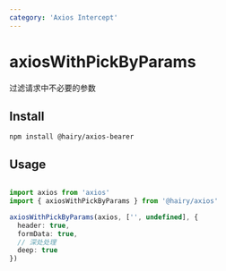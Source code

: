 ```yaml
---
category: 'Axios Intercept'
---
```


# axiosWithPickByParams

过滤请求中不必要的参数

## Install

`npm install @hairy/axios-bearer`

## Usage

~~~typescript

import axios from 'axios'
import { axiosWithPickByParams } from '@hairy/axios'

axiosWithPickByParams(axios, ['', undefined], {
  header: true,
  formData: true,
  // 深处处理
  deep: true
})

~~~